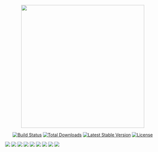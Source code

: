 <p align="center"><a href="https://laravel.com" target="_blank"><img src="https://raw.githubusercontent.com/laravel/art/master/logo-lockup/5%20SVG/2%20CMYK/1%20Full%20Color/laravel-logolockup-cmyk-red.svg" width="400"></a></p>

<p align="center">
<a href="https://travis-ci.org/laravel/framework"><img src="https://travis-ci.org/laravel/framework.svg" alt="Build Status"></a>
<a href="https://packagist.org/packages/laravel/framework"><img src="https://img.shields.io/packagist/dt/laravel/framework" alt="Total Downloads"></a>
<a href="https://packagist.org/packages/laravel/framework"><img src="https://img.shields.io/packagist/v/laravel/framework" alt="Latest Stable Version"></a>
<a href="https://packagist.org/packages/laravel/framework"><img src="https://img.shields.io/packagist/l/laravel/framework" alt="License"></a>
</p>



<img src="https://i.hizliresim.com/mkihn2y.jpg" class="width:50;"/>
<img src="https://i.hizliresim.com/7vkb7al.jpg" class="width:50;"/>
<img src="https://i.hizliresim.com/swdeahh.jpg" class="width:50;"/>
<img src="https://i.hizliresim.com/ewyaa0v.jpg" class="width:50;"/>
<img src="https://i.hizliresim.com/6x5mrzm.jpg" class="width:50;"/>
<img src="https://i.hizliresim.com/7fcibhg.jpg" class="width:50;"/>
<img src="https://i.hizliresim.com/q4iu1z4.jpg" class="width:50;"/>
<img src="https://i.hizliresim.com/nt4ft7d.jpg" class="width:50;"/>
<img src="https://i.hizliresim.com/9ia83yw.jpg" class="width:50;"/>
